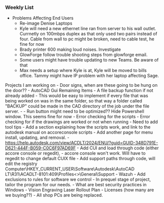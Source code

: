 ### Weekly List
- Problems Affecting End Users
	- Re-image Denise Laptops
	- Kyle will need a new ethernet line ran from server to his wall outlet. Currnetly on 100mbps duplex as that only used two pairs instead of four. Cable from wall to pc might be broken, need to cable test, he fine for now
	- Brady printer 600 making loud noises. Investigate
	- GlowForge follow trouble shooting steps from glowforge email.
	- Some users might have trouble updating to new Teams. Be aware of that
	- Max needs a setup where Kyle is at, Kyle will be moved to bills office. Tammy might have IP problem with her laptop affecting Sage.

 
 Projects I am working on
	- Door signs, when are these going to be hung on the door??
	- AutoCAD Gui Remaining Items
		-  A file backup function if not already added
		- This would be easy to implement if every file that was being worked on was in the same folder, so that way a folder called "BACKUP" could be made in the CAD directory of the job under the file server.
		- 
		- Run button might need to be optimized?? Hide Powershell window. This seems fine for now
		- Error checking for the scripts
		- Error checking for if the drawings are worked or not when running
		- Need to add tool tips
		- Add a section explaining how the scripts work, and link to the autodesk manual on accoreconsole scripts
		- Add another page for menu install, updating, and removal.
		- https://help.autodesk.com/view/ACDLT/2024/ENU/?guid=GUID-348D791E-D621-444F-B059-C0C6F97AD69F
		- Add CUI and load through code (either accore console or regedit),
			- accore console won't work. Will have to regedit to change default CUIX file
		- Add support paths through code, will edit the registry Computer\HKEY_CURRENT_USER\Software\Autodesk\AutoCAD LT\R31\ACADLT-8101:409\Profiles\<<Unnamed Profile>>\General\Support
	- Wazuh
		- Add exclusions to rules for software we control
		- In prequel stage of project, tailor the program for our needs. 
		- What are best security practices in Windows
	- Vision Engraving Laser Rollout Plan
		- Licenses (how many are we buying??)
		- All shop PCs are being replaced. 
	
